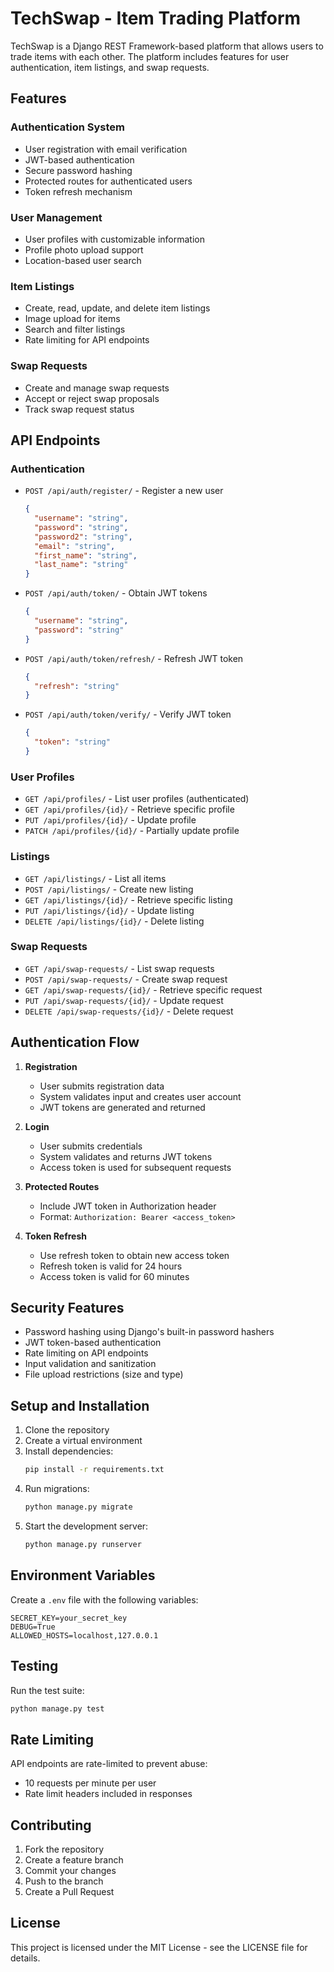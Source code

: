 # TechSwap - Item Trading Platform

TechSwap is a Django REST Framework-based platform that allows users to trade items with each other. The platform includes features for user authentication, item listings, and swap requests.

## Features

### Authentication System
- User registration with email verification
- JWT-based authentication
- Secure password hashing
- Protected routes for authenticated users
- Token refresh mechanism

### User Management
- User profiles with customizable information
- Profile photo upload support
- Location-based user search

### Item Listings
- Create, read, update, and delete item listings
- Image upload for items
- Search and filter listings
- Rate limiting for API endpoints

### Swap Requests
- Create and manage swap requests
- Accept or reject swap proposals
- Track swap request status

## API Endpoints

### Authentication
- `POST /api/auth/register/` - Register a new user
  ```json
  {
    "username": "string",
    "password": "string",
    "password2": "string",
    "email": "string",
    "first_name": "string",
    "last_name": "string"
  }
  ```
- `POST /api/auth/token/` - Obtain JWT tokens
  ```json
  {
    "username": "string",
    "password": "string"
  }
  ```
- `POST /api/auth/token/refresh/` - Refresh JWT token
  ```json
  {
    "refresh": "string"
  }
  ```
- `POST /api/auth/token/verify/` - Verify JWT token
  ```json
  {
    "token": "string"
  }
  ```

### User Profiles
- `GET /api/profiles/` - List user profiles (authenticated)
- `GET /api/profiles/{id}/` - Retrieve specific profile
- `PUT /api/profiles/{id}/` - Update profile
- `PATCH /api/profiles/{id}/` - Partially update profile

### Listings
- `GET /api/listings/` - List all items
- `POST /api/listings/` - Create new listing
- `GET /api/listings/{id}/` - Retrieve specific listing
- `PUT /api/listings/{id}/` - Update listing
- `DELETE /api/listings/{id}/` - Delete listing

### Swap Requests
- `GET /api/swap-requests/` - List swap requests
- `POST /api/swap-requests/` - Create swap request
- `GET /api/swap-requests/{id}/` - Retrieve specific request
- `PUT /api/swap-requests/{id}/` - Update request
- `DELETE /api/swap-requests/{id}/` - Delete request

## Authentication Flow

1. **Registration**
   - User submits registration data
   - System validates input and creates user account
   - JWT tokens are generated and returned

2. **Login**
   - User submits credentials
   - System validates and returns JWT tokens
   - Access token is used for subsequent requests

3. **Protected Routes**
   - Include JWT token in Authorization header
   - Format: `Authorization: Bearer <access_token>`

4. **Token Refresh**
   - Use refresh token to obtain new access token
   - Refresh token is valid for 24 hours
   - Access token is valid for 60 minutes

## Security Features

- Password hashing using Django's built-in password hashers
- JWT token-based authentication
- Rate limiting on API endpoints
- Input validation and sanitization
- File upload restrictions (size and type)

## Setup and Installation

1. Clone the repository
2. Create a virtual environment
3. Install dependencies:
   ```bash
   pip install -r requirements.txt
   ```
4. Run migrations:
   ```bash
   python manage.py migrate
   ```
5. Start the development server:
   ```bash
   python manage.py runserver
   ```

## Environment Variables

Create a `.env` file with the following variables:
```
SECRET_KEY=your_secret_key
DEBUG=True
ALLOWED_HOSTS=localhost,127.0.0.1
```

## Testing

Run the test suite:
```bash
python manage.py test
```

## Rate Limiting

API endpoints are rate-limited to prevent abuse:
- 10 requests per minute per user
- Rate limit headers included in responses

## Contributing

1. Fork the repository
2. Create a feature branch
3. Commit your changes
4. Push to the branch
5. Create a Pull Request

## License

This project is licensed under the MIT License - see the LICENSE file for details.
